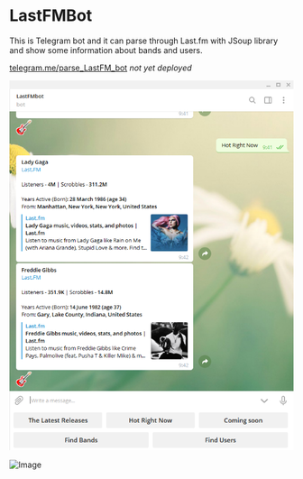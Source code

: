 # LastFMBot

This is Telegram bot and it can parse through Last.fm with JSoup library and show some information about bands and users. 

[telegram.me/parse_LastFM_bot](https://telegram.me/parse_LastFM_bot)  _not yet deployed_

![Image](docs/LastFmBot.png) 

![Image](docs/LastFmBot.gif)

